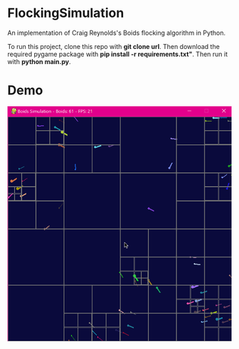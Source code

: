 # FlockingSimulation
An implementation of Craig Reynolds's Boids flocking algorithm in Python.

To run this project, clone this repo with **git clone url**.
Then download the required pygame package with **pip install -r requirements.txt"**.
Then run it with **python main.py**.

# Demo
![](res/demo.gif)

